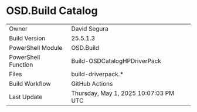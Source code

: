 ﻿# OSD.Build Catalog

| | |
|-|-|
| Owner | David Segura |
| Build Version | 25.5.1.3 |
| PowerShell Module | OSD.Build |
| PowerShell Function | Build-OSDCatalogHPDriverPack |
| Files | build-driverpack.* |
| Build Workflow | GitHub Actions |
| Last Update | Thursday, May 1, 2025 10:07:03 PM UTC |
